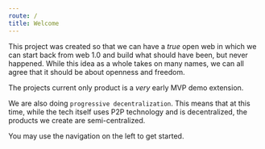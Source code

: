 ```yaml
---
route: /
title: Welcome
---
```


This project was created so that we can have a *true* open web in which we can start back from web 1.0 and build what should have been, but never happened. While this idea as a whole takes on many names, we can all agree that it should be about openness and freedom.

The projects current only product is a *very* early MVP demo extension.

We are also doing `progressive decentralization`. This means that at this time, while the tech itself uses P2P technology and is decentralized, the products we create are semi-centralized.

You may use the navigation on the left to get started.
